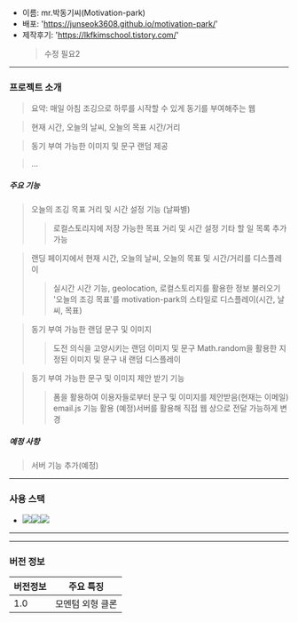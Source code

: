 # <Motivation-park>

- 이름: mr.박동기씨(Motivation-park)
- 배포: 'https://junseok3608.github.io/motivation-park/'
- 제작후기: 'https://lkfkimschool.tistory.com/'
  > 수정 필요2

---

### 프로젝트 소개

> 요약: 매일 아침 조깅으로 하루를 시작할 수 있게 동기를 부여해주는 웹

> 현재 시간, 오늘의 날씨, 오늘의 목표 시간/거리

> 동기 부여 가능한 이미지 및 문구 랜덤 제공

> ...

##### 주요 기능

> 오늘의 조깅 목표 거리 및 시간 설정 기능 (날짜별)
>
> > 로컬스토리지에 저장 가능한 목표 거리 및 시간 설정
> > 기타 할 일 목록 추가 가능

> 랜딩 페이지에서 현재 시간, 오늘의 날씨, 오늘의 목표 및 시간/거리를 디스플레이
>
> > 실시간 시간 기능, geolocation, 로컬스토리지를 활용한 정보 불러오기
> > '오늘의 조깅 목표'를 motivation-park의 스타일로 디스플레이(시간, 날씨, 목표)

> 동기 부여 가능한 랜덤 문구 및 이미지
>
> > 도전 의식을 고양시키는 랜덤 이미지 및 문구
> > Math.random을 활용한 지정된 이미지 및 문구 내 랜덤 디스플레이

> 동기 부여 가능한 문구 및 이미지 제안 받기 기능
>
> > 폼을 활용하여 이용자들로부터 문구 및 이미지를 제안받음(현재는 이메일)
> > email.js 기능 활용
> > (예정)서버를 활용해 직접 웹 상으로 전달 가능하게 변경

##### 예정 사항

> 서버 기능 추가(예정)
>
> >

---

### 사용 스택

- <img src="https://img.shields.io/badge/HTML-E34F26?style=for-the-badge&logo=html5&logoColor=white"><img src="https://img.shields.io/badge/CSS-1572B6?style=for-the-badge&logo=css3&logoColor=white"><img src="https://img.shields.io/badge/JavsScript-F7DF1E?style=for-the-badge&logo=javascript&logoColor=white">

---

---

### 버전 정보

| 버전정보 | 주요 특징        |
| -------- | ---------------- |
| 1.0      | 모멘텀 외형 클론 |
